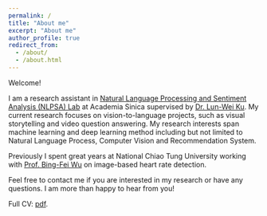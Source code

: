 ```yaml
---
permalink: /
title: "About me"
excerpt: "About me"
author_profile: true
redirect_from: 
  - /about/
  - /about.html
---
```


Welcome!

I am a research assistant in [Natural Language Processing and Sentiment Analysis (NLPSA) Lab](https://academiasinicanlplab.github.io/)  at Academia Sinica supervised by [Dr. Lun-Wei Ku](https://www.iis.sinica.edu.tw/pages/lwku/). My current research focuses on vision-to-language projects, such as visual storytelling and video question answering. My research interests span machine learning and deep learning method including but not limited to Natural Language Process, Computer Vision and Recommendation System.

Previously I spent great years at National Chiao Tung University working with [Prof. Bing-Fei Wu](http://cssplab.cn.nctu.edu.tw/adviser/advisor.php) on image-based heart rate detection.

Feel free to contact me if you are interested in my research or have any questions. I am more than happy to hear from you!

Full CV:  <a href="files/Yun_Wei_CV.pdf" target="_blank">pdf</a>.

